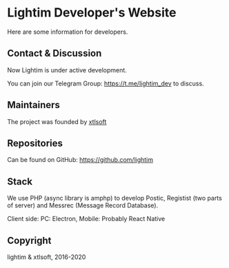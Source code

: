 # Lightim Developer's Website

Here are some information for developers.

## Contact & Discussion

Now Lightim is under active development.

You can join our Telegram Group: <https://t.me/lightim_dev> to discuss.

## Maintainers

The project was founded by [xtlsoft](https://www.xtlsoft.top)

## Repositories

Can be found on GitHub: https://github.com/lightim

## Stack

We use PHP (async library is amphp) to develop Postic, Registist (two parts of server) and Messrec (Message Record Database).

Client side: PC: Electron, Mobile: Probably React Native

## Copyright

lightim & xtlsoft, 2016-2020
